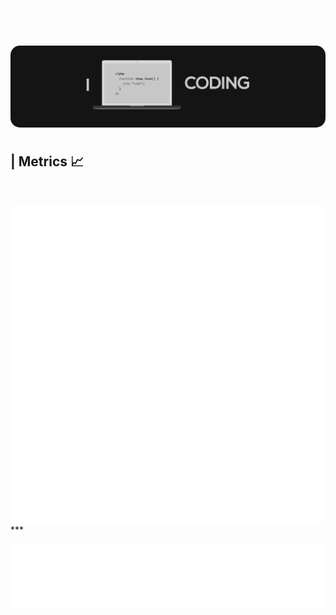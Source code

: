 
<!DOCTYPE html>
<html lang="en">
<head>
    <meta charset="UTF-8">
    <meta name="viewport" content="width=device-width, initial-scale=1.0">
    <link rel="stylesheet"
        href="https://fonts.googleapis.com/css2?family=Material+Symbols+Rounded:opsz,wght,FILL,GRAD@20..48,100..700,0..1,-50..200" />
        <link href="https://fonts.googleapis.com/css2?family=Roboto:ital,wght@0,100..900;1,100..900&display=swap"
        rel="stylesheet">
</head>
<body>
<div style="text-align:center; padding-bottom:10px;"><h2 style="color:white;font-family:'Roboto',sans-serif;font-weight:50;">Welcome.<span style="font-size:32px;padding-left:5px;color:#fff;opacity:1">👋</span></h2></div>
<div style="display:flex;justify-content:center;padding-bottom:10px;"><img src="thumb.jpg" style="border-radius:15px;"></div>
<h2><strong> | </strong>Metrics 📈</h2><br>



<div style="display:flex;justify-content:center;padding-top:15px;"><img src="github-metrics.svg"></div>
***
<div style="display:flex;justify-content:center;padding-top:15px;"><img src="metrics-repo.svg"></div>
</body>
</html>
